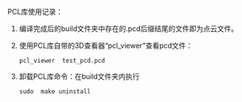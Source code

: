 PCL库使用记录：

1. 编译完成后的build文件夹中存在的.pcd后缀结尾的文件即为点云文件。

2. 使用PCL库自带的3D查看器“pcl_viewer”查看pcd文件：

   ```
   pcl_viewer  test_pcd.pcd
   ```

3. 卸载PCL库命令：在build文件夹内执行

   ```
   sudo  make uninstall
   ```

   